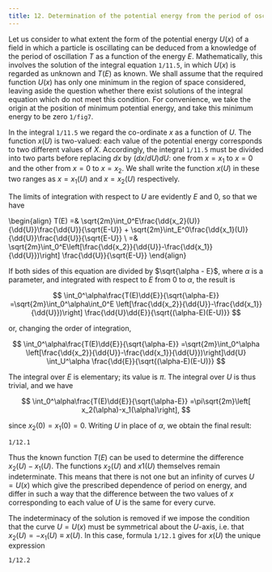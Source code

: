 ```yaml
---
title: 12. Determination of the potential energy from the period of oscillation
---
```


Let us consider to what extent the form of the potential energy $U(x)$ of a field in which a particle is oscillating can be deduced from a knowledge of the period of oscillation $T$ as a function of the energy $E$. Mathematically, this involves the solution of the integral equation `1/11.5`, in which $U(x)$ is regarded
as unknown and $T(E)$ as known.
We shall assume that the required function $U(x)$ has only one minimum in the region of space considered, leaving aside the question whether there exist solutions of the integral equation which do not meet this condition.  For convenience, we take the origin at the position of minimum potential
energy, and take this minimum energy to be zero `1/fig7`.

In the integral `1/11.5` we regard the co-ordinate $x$ as a function of $U$. The function $x(U)$ is two-valued: each value of the potential energy corresponds to two different values of $X$. Accordingly, the integral  `1/11.5` must be divided into two parts before replacing $dx$ by $(dx/dU) dU$: one from $x = x_1$ to $x = 0$ and the other from $x = 0$ to $x = x_2$. We shall write the function $x(U)$ in these two ranges as $x = x_1(U)$ and $x = x_2(U)$ respectively.

The limits of integration with respect to $U$ are evidently $E$ and $0$, so that we have

\begin{align}
T(E) =&
\sqrt{2m}\int_0^E\frac{\dd{x_2}(U)}{\dd{U}}\frac{\dd{U}}{\sqrt{E-U}} +
\sqrt{2m}\int_E^0\frac{\dd{x_1}(U)}{\dd{U}}\frac{\dd{U}}{\sqrt{E-U}} \\
=&
\sqrt{2m}\int_0^E\left[\frac{\dd{x_2}}{\dd{U}}-\frac{\dd{x_1}}{\dd{U}})\right]
\frac{\dd{U}}{\sqrt{E-U}}
\end{align}

If both sides of this equation are divided by $\sqrt{\alpha - E}$, where $\alpha$ is a parameter, and integrated with respect to $E$ from $0$ to $\alpha$, the result is

$$
\int_0^\alpha\frac{T(E)\dd{E}}{\sqrt{\alpha-E}}
=\sqrt{2m}\int_0^\alpha\int_0^E
\left[\frac{\dd{x_2}}{\dd{U}}-\frac{\dd{x_1}}{\dd{U}})\right]
\frac{\dd{U}\dd{E}}{\sqrt{(\alpha-E)(E-U)}}
$$

or, changing the order of integration,

$$
\int_0^\alpha\frac{T(E)\dd{E}}{\sqrt{\alpha-E}}
=\sqrt{2m}\int_0^\alpha
\left[\frac{\dd{x_2}}{\dd{U}}-\frac{\dd{x_1}}{\dd{U}})\right]\dd{U}
\int_U^\alpha
\frac{\dd{E}}{\sqrt{(\alpha-E)(E-U)}}
$$

The integral over $E$ is elementary; its value is $\pi$. The integral over $U$ is thus trivial, and we have

$$
\int_0^\alpha\frac{T(E)\dd{E}}{\sqrt{\alpha-E}}
=\pi\sqrt{2m}\left[ x_2(\alpha)-x_1(\alpha)\right],
$$

since $x_2(0) = x_1(0) = 0$. Writing $U$ in place of $\alpha$, we obtain the final result:

```load
1/12.1
```

Thus the known function $T(E)$ can be used to determine the difference $x_2(U)-x_1(U)$. The functions $x_2(U)$ and $x1(U)$ themselves remain indeterminate. This means that there is not one but an infinity of curves $U = U(x)$ which give the prescribed dependence of period on energy, and differ in such a way that the difference between the two values of $x$ corresponding to each value of $U$ is the same for every curve.

The indeterminacy of the solution is removed if we impose the condition that the curve $U = U(x)$ must be symmetrical about the $U$-axis, i.e. that $x_2(U) = -x_1(U) \equiv x(U)$. In this case, formula `1/12.1` gives for $x(U)$ the unique expression

```load
1/12.2
```

